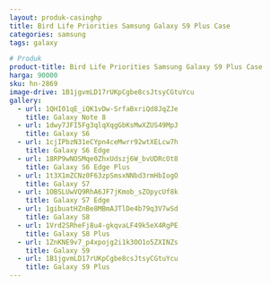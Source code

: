 ```yaml
---
layout: produk-casinghp
title: Bird Life Priorities Samsung Galaxy S9 Plus Case
categories: samsung
tags: galaxy

# Produk
product-title: Bird Life Priorities Samsung Galaxy S9 Plus Case
harga: 90000
sku: hn-2869
image-drive: 1B1jgvmLD17rUKpCgbe8csJtsyCGtuYcu
gallery:
  - url: 1QHI01qE_iQK1vDw-SrfaBxriQd8JqZJe
    title: Galaxy Note 8
  - url: 1dwy7JFI5Fg3qlqXqgGbKsMwXZUS49MpJ
    title: Galaxy S6
  - url: 1cjIPbzN31eCYpn4ceMwrr92wtXELcw7h
    title: Galaxy S6 Edge
  - url: 18RP9wNOSMqe0ZhxUdszj6W_bvUDRcOt8
    title: Galaxy S6 Edge Plus
  - url: 1t3X1mZCNz0F63zpSmsxNNbd3rmHbIogO
    title: Galaxy S7
  - url: 1OBSLUwVQ9RhA6JF7jKmob_sZOpycUf8k
    title: Galaxy S7 Edge
  - url: 1gibuatHZnBe8MBmAJTlDe4b79q3V7wSd
    title: Galaxy S8
  - url: 1Vrd2SRheFj8u4-gkqvaLF49k5eX4RgPE
    title: Galaxy S8 Plus
  - url: 1ZnKNE9v7_p4xpojg2i1k3OO1o5ZXINZs
    title: Galaxy S9
  - url: 1B1jgvmLD17rUKpCgbe8csJtsyCGtuYcu
    title: Galaxy S9 Plus
---
```

